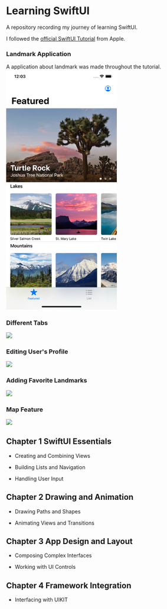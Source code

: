 # Learning SwiftUI

A repository recording my journey of learning SwiftUI.

I followed the [official SwiftUI Tutorial](https://developer.apple.com/tutorials/swiftui) from Apple.

### Landmark Application
A application about landmark was made throughout the tutorial.
<img src="./readme-resources/app-homescreen.png" width="300"/>


### Different Tabs
<img src="./readme-resources/tabs.gif" width="300"/>

### Editing User's Profile
<img src="./readme-resources/edit-profile.gif" width="300"/>

### Adding Favorite Landmarks
<img src="./readme-resources/favorites.gif" width="300"/>

### Map Feature
<img src="./readme-resources/map.gif" width="300"/>

## Chapter 1 SwiftUI Essentials

* Creating and Combining Views

* Building Lists and Navigation

* Handling User Input

## Chapter 2 Drawing and Animation

* Drawing Paths and Shapes

* Animating Views and Transitions

## Chapter 3 App Design and Layout

* Composing Complex Interfaces

* Working with UI Controls

## Chapter 4 Framework Integration

* Interfacing with UIKIT






